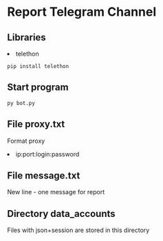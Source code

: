 <h1>Report Telegram Channel</h1>

<h2>Libraries</h2>

<li>telethon</li>

```pip install telethon```

<h2>Start program</h2>

```py bot.py```

<h2>File proxy.txt</h2>

Format proxy

<li>ip:port:login:password</li>

<h2>File message.txt</h2>

New line - one message for report

<h2>Directory data_accounts</h2>

Files with json+session are stored in this directory
